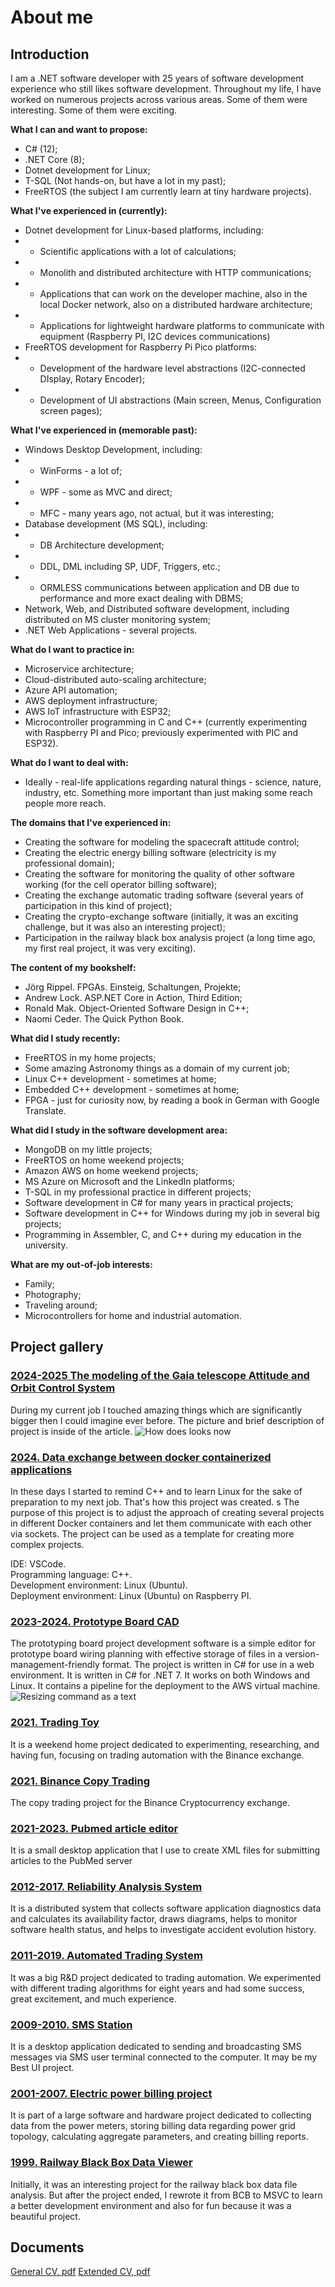 # About me

## Introduction

I am a .NET software developer with 25 years of software development experience who still likes software development.
Throughout my life, I have worked on numerous projects across various areas. Some of them were interesting. Some of them were exciting.

**What I can and want to propose:**

- C# (12);
- .NET Core (8);
- Dotnet development for Linux;
- T-SQL (Not hands-on, but have a lot in my past);
- FreeRTOS (the subject I am currently learn at tiny hardware projects).

**What I've experienced in (currently):**

- Dotnet development for Linux-based platforms, including:
- - Scientific applications with a lot of calculations;
- - Monolith and distributed architecture with HTTP communications;
- - Applications that can work on the developer machine, also in the local Docker network, also on a distributed hardware architecture;
- - Applications for lightweight hardware platforms to communicate with equipment (Raspberry PI, I2C devices communications)
- FreeRTOS development for Raspberry Pi Pico platforms:
- - Development of the hardware level abstractions (I2C-connected DIsplay, Rotary Encoder);
- - Development of UI abstractions (Main screen, Menus, Configuration screen pages);

**What I've experienced in (memorable past):**

- Windows Desktop Development, including:
- - WinForms - a lot of;
- - WPF - some as MVC and direct;
- - MFC - many years ago, not actual, but it was interesting;
- Database development (MS SQL), including:
- - DB Architecture development;
- - DDL, DML including SP, UDF, Triggers, etc.;
- - ORMLESS communications between application and DB due to performance and more exact dealing with DBMS;
- Network, Web, and Distributed software development, including distributed on MS cluster monitoring system;
- .NET Web Applications - several projects.

**What do I want to practice in:**

- Microservice architecture;
- Cloud-distributed auto-scaling architecture;
- Azure API automation;
- AWS deployment infrastructure;
- AWS IoT infrastructure with ESP32;
- Microcontroller programming in C and C++ (currently experimenting with Raspberry PI and Pico; previously experimented with PIC and ESP32).

**What do I want to deal with:**

- Ideally - real-life applications regarding natural things - science, nature, industry, etc. Something more important than just making some reach people more reach.

**The domains that I've experienced in:**

- Creating the software for modeling the spacecraft attitude control;
- Creating the electric energy billing software (electricity is my professional domain);
- Creating the software for monitoring the quality of other software working (for the cell operator billing software);
- Creating the exchange automatic trading software (several years of participation in this kind of project);
- Creating the crypto-exchange software (initially, it was an exciting challenge, but it was also an interesting project);
- Participation in the railway black box analysis project (a long time ago, my first real project, it was very exciting).

**The content of my bookshelf:**

- Jörg Rippel. FPGAs. Einsteig, Schaltungen,  Projekte;
- Andrew Lock. ASP.NET Core in Action, Third Edition;
- Ronald Mak. Object-Oriented Software Design in C++;
- Naomi Ceder. The Quick Python Book.

**What did I study recently:**

- FreeRTOS in my home projects;
- Some amazing Astronomy things as a domain of my current job;
- Linux C++ development - sometimes at home;
- Embedded C++ development - sometimes at home;
- FPGA - just for curiosity now, by reading a book in German with Google Translate.

**What did I study in the software development area:**

- MongoDB on my little projects;
- FreeRTOS on home weekend projects;
- Amazon AWS on home weekend projects;
- MS Azure on Microsoft and the LinkedIn platforms;
- T-SQL in my professional practice in different projects;
- Software development in C# for many years in practical projects;
- Software development in C++ for Windows during my job in several big projects;
- Programming in Assembler, C, and C++ during my education in the university.

**What are my out-of-job interests:**

- Family;
- Photography;
- Traveling around;
- Microcontrollers for home and industrial automation.

## Project gallery

### [2024-2025 The modeling of the Gaia telescope Attitude and Orbit Control System](Articles/36_GaiaSDT/Article.md)

During my current job I touched amazing things which are significantly bigger then I could imagine ever before. The picture and brief description of project is inside of the article.
![How does looks now](Articles/36_GaiaSDT/Images/01_SDT-UI.png)

### [2024. Data exchange between docker containerized applications](https://github.com/K-S-K/CCCS)

In these days I started to remind C++ and to learn Linux for the sake of preparation to my next job. That's how this project was created.
s
The purpose of this project is to adjust the approach of creating several projects in different Docker containers and let them communicate with each other via sockets. The project can be used as a template for creating more complex projects.

IDE: VSCode.<br>
Programming language: C++.<br>
Development environment: Linux (Ubuntu).<br>
Deployment environment: Linux (Ubuntu) on Raspberry PI.<br>

### [2023-2024. Prototype Board CAD](Articles/30_BBCAD/Article.md)

The prototyping board project development software is a simple editor for prototype board wiring planning with effective storage of files in a version-management-friendly format. The project is written in C# for use in a web environment. It is written in C# for .NET 7. It works on both Windows and Linux. It contains a pipeline for the deployment to the AWS virtual machine.<br>
![Resizing command as a text](Articles/30_BBCAD/Images/Fig_07_Unified_CLI.gif)

### [2021. Trading Toy](Articles/28_TradeToy/Article.md)

It is a weekend home project dedicated to experimenting, researching, and having fun, focusing on trading automation with the Binance exchange.

### [2021. Binance Copy Trading](Articles/27_CopyTrading/Article.md)

The copy trading project for the Binance Cryptocurrency exchange.

### [2021-2023. Pubmed article editor](Articles/06_PubMedDesktop/Article.md)

It is a small desktop application that I use to create XML files for submitting articles to the PubMed server

### [2012-2017. Reliability Analysis System](Articles/05_EWReliability/Article.md)

It is a distributed system that collects software application diagnostics data and calculates its availability factor, draws diagrams, helps to monitor software health status, and helps to investigate accident evolution history.

### [2011-2019. Automated Trading System](Articles/04_TDATrading/Article.md)

It was a big R&D project dedicated to trading automation. We experimented with different trading algorithms for eight years and had some success, great excitement, and much experience.

### [2009-2010. SMS Station](Articles/02_SMSS/Article.md)

It is a desktop application dedicated to sending and broadcasting SMS messages via SMS user terminal connected to the computer. It may be my Best UI project.

### [2001-2007. Electric power billing project](Articles/03_ESphere/Article.md)

It is part of a large software and hardware project dedicated to collecting data from the power meters, storing billing data regarding power grid topology, calculating aggregate parameters, and creating billing reports.

### [1999. Railway Black Box Data Viewer](Articles/01_Railway_BB/Article.md)

Initially, it was an interesting project for the railway black box data file analysis. But after the project ended, I rewrote it from BCB to MSVC to learn a better development environment and also for fun because it was a beautiful project.

## Documents

[General CV, pdf](Documents/cv-2026-en.pdf)
[Extended CV, pdf](Documents/cv-2026-en-ext.pdf)
